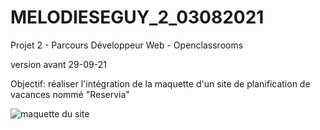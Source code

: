 # MELODIESEGUY_2_03082021

Projet 2 - Parcours Développeur Web - Openclassrooms
<p>version avant 29-09-21</p>

Objectif: réaliser l'intégration de la maquette d'un site de planification de vacances nommé "Reservia"

<img src="https://user.oc-static.com/upload/2020/08/24/1598262857804_Maquette%20reservia-min.png" alt="maquette du site" />
